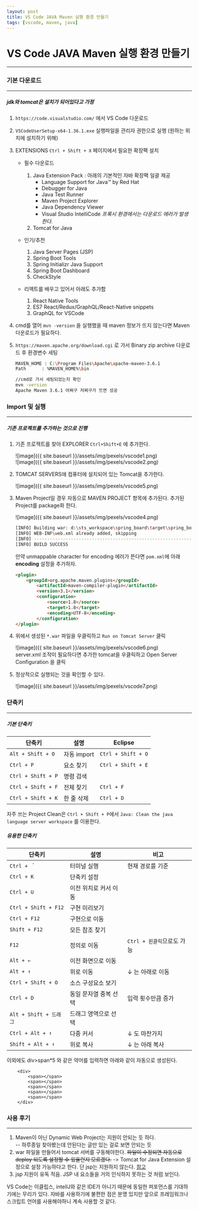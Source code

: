 ```yaml
---
layout: post
title: VS Code JAVA Maven 실행 환경 만들기
tags: [vscode, maven, java]
---
```

# VS Code JAVA Maven 실행 환경 만들기
***

### 기본 다운로드
---
##### jdk와 tomcat은 설치가 되어있다고 가정  

1. `https://code.visualstudio.com/` 에서 VS Code 다운로드  
  
2. `VSCodeUserSetup-x64-1.36.1.exe` 실행파일을 관리자 권한으로 실행 (원하는 위치에 설치하기 위해)  
  
3. EXTENSIONS `Ctrl + Shift + X` 페이지에서 필요한 확장팩 설치  
	- 필수 다운로드  
    	1) Java Extension Pack : 아래의 기본적인 자바 확장팩 일괄 제공  
            - Language Support for Java™ by Red Hat  
            - Debugger for Java  
            - Java Test Runner  
            - Maven Project Explorer  
            - Java Dependency Viewer  
            - Visual Studio IntelliCode  *프록시 환경에서는 다운로드 에러가 발생한다.*  
        2) Tomcat for Java
	- 인기/추천  
        1) Java Server Pages (JSP)  
        2) Spring Boot Tools  
        3) Spring Initializr Java Support  
        4) Spring Boot Dashboard  
        5) CheckStyle  
  
    - 리액트를 배우고 있어서 아래도 추가함  
        1) React Native Tools  
        2) ES7 React/Redux/GraphQL/React-Native snippets  
        3) GraphQL for VSCode  
4. cmd를 열어 `mvn -version` 을 실행했을 때 maven 정보가 뜨지 않는다면 Maven 다운로드가 필요하다.  

5. `https://maven.apache.org/download.cgi` 로 가서 Binary zip archive 다운로드 후 환경변수 세팅  

    ```bash
    MAVEN_HOME : C:\Program Files\Apache\apache-maven-3.6.1
    Path 	  : %MAVEN_HOME%\bin

    //cmd로 가서 세팅되었는지 확인
    mvn -version
    Apache Maven 3.6.1 어쩌구 저쩌구가 뜨면 성공
    ```

### Import 및 실행
---
##### 기존 프로젝트를 추가하는 것으로 진행

1. 기존 프로젝트를 찾아 EXPLORER `Ctrl+Shift+E` 에 추가한다.  
  
    ![image]({{ site.baseurl }}/assets/img/pexels/vscode1.png)  
    ![image]({{ site.baseurl }}/assets/img/pexels/vscode2.png)  

2. TOMCAT SERVERS에 컴퓨터에 설치되어 있는 Tomcat을 추가한다.  
	
    ![image]({{ site.baseurl }}/assets/img/pexels/vscode5.png)  

3. Maven Project일 경우 자동으로 MAVEN PROJECT 항목에 추가된다. 추가된 Project를 package화 한다.  
	
    ![image]({{ site.baseurl }}/assets/img/pexels/vscode4.png)  

    ```bash
    [INFO] Building war: d:\sts_workspace\spring_board\target\spring_board-1.0.0-BUILD-SNAPSHOT.war
    [INFO] WEB-INF\web.xml already added, skipping
    [INFO] ------------------------------------------------------------------------
    [INFO] BUILD SUCCESS
    ```
    
	만약 unmappable character for encoding 에러가 뜬다면 `pom.xml`에 아래 **encoding** 설정을 추가하자.  

    ```html
    <plugin>
        <groupId>org.apache.maven.plugins</groupId>
            <artifactId>maven-compiler-plugin</artifactId>
            <version>3.1</version>
            <configuration>
                <source>1.8</source>
                <target>1.8</target>
                <encoding>UTF-8</encoding>
            </configuration>
    </plugin>
    ```

4. 위에서 생성된 `*.war` 파일을 우클릭하고 `Run on Tomcat Server` 클릭  

    ![image]({{ site.baseurl }}/assets/img/pexels/vscode6.png)  
    server.xml 조작이 필요하다면 추가한 tomcat을 우클릭하고 Open Server Configuration 을 클릭  

5. 정상적으로 실행되는 것을 확인할 수 있다.  
	
    ![image]({{ site.baseurl }}/assets/img/pexels/vscode7.png)  


### 단축키
---
##### 기본 단축키

| 단축키 | 설명 | Eclipse |
|--------|--------|-------|
| `Alt + Shift + O` | 자동 import | `Ctrl + Shift + O` |
| `Ctrl + P` | 요소 찾기 | `Ctrl + Shift + E` |
| `Ctrl + Shift + P` | 명령 검색 |  |
| `Ctrl + Shift + F` | 전체 찾기 | `Ctrl + F` |  
| `Ctrl + Shift + K` | 한 줄 삭제 | `Ctrl + D` |  

자주 쓰는 Project Clean은 `Ctrl + Shift + P`에서 `Java: Clean the java language server workspace` 를 이용한다.

##### 유용한 단축키  

| 단축키 | 설명 | 비고 |
|--------|--------|-------|
| `Ctrl + ` ` | 터미널 실행 | 현재 경로를 기준 |
| `Ctrl + K` | 단축키 설정 |  |
| `Ctrl + U` | 이전 위치로 커서 이동 |  |
| `Ctrl + Shift + F12` | 구현 미리보기 |  |
| `Ctrl + F12` | 구현으로 이동 |  |
| `Shift + F12` | 모든 참조 찾기 | |
| `F12` | 정의로 이동 | `Ctrl + 왼클릭`으로도 가능 |
| `Alt + ←` | 이전 화면으로 이동 |  |
| `Alt + ↑` | 위로 이동 | ↓ 는 아래로 이동 |
| `Ctrl + Shift + O` | 소스 구성요소 보기 | |
| `Ctrl + D` | 동일 문자열 중복 선택 | 입력 횟수만큼 증가 |
| `Alt + Shift + 드래그` | 드래그 영역으로 선택 |  |
| `Ctrl + Alt + ↑` | 다중 커서 | ↓ 도 마찬가지 |  
| `Shift + Alt + ↑` | 위로 복사 | ↓ 는 아래 복사 |  

이외에도 div>span*5 와 같은 약어를 입력하면 아래와 같이 자동으로 생성된다.
```
	<div>
		<span></span>
		<span></span>
		<span></span>
		<span></span>
		<span></span>
	</div>
```

### 사용 후기
---
1. Maven이 아닌 Dynamic Web Project는 지원이 안되는 듯 하다.  
 -- 하루종일 찾아봤는데 안된다는 글만 있는 걸로 보면 안되는 듯  
2. war 파일을 만들어서 tomcat 서버를 구동해야한다. ~~파일이 수정되면 자동으로 deploy 되도록 설정할 수 있을런지 모르겠다.~~ -> Tomcat for Java Extension 설정으로 설정 가능하다고 한다. 단 jsp는 지원하지 않는다. [참고](https://stackoverflow.com/questions/51434930/how-to-hot-reload-tomcat-server-in-vscode/57212212#57212212)  
3. jsp 지원이 유독 적음. JSP 내 요소들을 거의 인식하지 못하는 것 처럼 보인다.  

VS Code는 이클립스, intellJ와 같은 IDE가 아니기 때문에 동일한 퍼포먼스를 기대하기에는 무리가 있다. 자바를 사용하기에 불편한 점은 분명 있지만 앞으로 프레임워크나 스크립트 언어를 사용해야하니 계속 사용할 것 같다.  